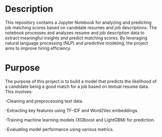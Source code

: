 

# Description

This repository contains a Jupyter Notebook for analyzing and predicting job matching scores based on candidate resumes and job descriptions. The notebook processes and analyzes resume and job description data to extract meaningful insights and predict matching scores. By leveraging natural language processing (NLP) and predictive modeling, the project aims to improve hiring efficiency.
# Purpose

The purpose of this project is to build a model that predicts the likelihood of a candidate being a good match for a job based on textual resume data. This involves:

-Cleaning and preprocessing text data.

-Extracting key features using TF-IDF and Word2Vec embeddings.

-Training machine learning models (XGBoost and LightGBM) for prediction.

-Evaluating model performance using various metrics.
